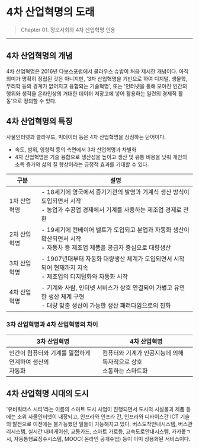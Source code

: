 # 4차 산업혁명의 도래

> Chapter 01. 정보사회와 4차 산업혁명 인용
***
## 4차 산업혁명의 개념
4차 산업혁명은 2016년 다보스포럼에서 클라우스 슈밥이 처음 제시한 개념이다. 
아직 의미가 명확히 정립된 것은 아니지만, '3차 산업혁명을 기반으로 하여 디지털, 생물학, 무리학 등의 경계가 없어지고 융합되는 기술혁명', 
또는 '인터넷을 통해 모아진 인간의 행위와 생각을 온라인상의 거대한 데이터 저장고에 넣어 활용하는  일련의 경제적 활동'으로 정의할 수 있다.

## 4차 산업혁명의 특징
사물인터넷과 클라우드, 빅데이터 등은 4차 산업혁명을 상징하는 단어이다.
- 속도, 범위, 영향력 등의 측면에서 3차 산업혁명과 차별화
- 4차 산업혁명은 기술 융합으로 생산성을 높이고 생산 및 유통 비용을 낮춰 개인의 소득 증가와 삶의 질 향상이라는 긍정적 효과를 기대할 수 있다.

|구분|설명|
|---|---|
|1차 산업혁명|- 18세기에 영국에서 증기기관의 발명과 기계식 생산 방식이 도입되면서 시작<br> - 농업과 수공업 경제에서 기계를 사용하는 제조업 경제로 전환|
|2차 산업혁명|- 19세기에 컨베이어 벨트가 도입되고 분업과 자동화 생산이 확산되면서 시작<br> - 자동차 등 제조업 제품을 공급자 중심으로 대량생산|
|3차 산업혁명|- 1907년대부터 자동화 대량생산 체계가 도입되면서 시작되어 현재까지 지속<br> - 제조업의 디지털화와 자동화 시작|
|4차 산업혁명|- 기계와 사람, 인터넷 서비스가 상호 연결되어 가볍고 유연한 생산 체계 구현<br> - 대량 맞춤 생산이 가능한 생산 패러다임으로의 진화|

### 3차 산업혁명과 4차 산업혁명의 차이
|3차 산업혁명|4차 산업혁명|
|---|---|
|인간이 컴퓨터와 기계를 밀접하게 연계하여 생산의<br> 자동화|컴퓨터와 기계가 인공지능에 의해 독자적으로 상호<br> 소통하는 스마트화|
## 4차 산업혁명 시대의 도시
'유비쿼터스 시티'라는 이름의 스마트 도시 사업이 진행되면서 도시의 시설물과 제품 등에는 소위 사물인터넷이 내장되고, 
인프라와 인프라 간, 인프라와 디바이스간 ICT 기술의 발전으로 이전에는 불가능했던 일들이 가능해지고 있다. 버스도착안내시스템, 
버스관리시스템, 실시간 내비게이션, 교통카드, 스마트 가로등, 고속도로안내시스템, 카카옽ㄱ시, 자동통행료징수시스템, MOOC( 온라인 공개수업) 등이
이미 상용화된 서비스이다. 
